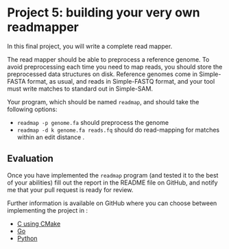# Project 5: building your very own readmapper

In this final project, you will write a complete read mapper.

The read mapper should be able to preprocess a reference genome. To
avoid preprocessing each time you need to map reads, you should store
the preprocessed data structures on disk. Reference genomes come in
Simple-FASTA format, as usual, and reads in Simple-FASTQ format, and
your tool must write matches to standard out in Simple-SAM.

Your program, which should be named `readmap`, and should take the
following options:

-   `readmap -p genome.fa` should preprocess the genome
-   `readmap -d k genome.fa reads.fq` should do read-mapping for matches
    within an edit distance .

## Evaluation

Once you have implemented the `readmap` program (and tested it to the
best of your abilities) fill out the report in the README file on
GitHub, and notify me that your pull request is ready for review.

Further information is available on GitHub where you can choose between
implementing the project in :

-   [C using CMake](https://classroom.github.com/a/WZK52vWy)
-   [Go](https://classroom.github.com/a/95N2-iEX)
-   [Python](https://classroom.github.com/a/iPfMJiia)
